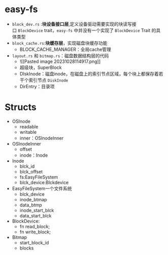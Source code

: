 # easy-fs
- `block_dev.rs` :**块设备接口层**,定义设备驱动需要实现的块读写接口 `BlockDevice` trait，`easy-fs` 中并没有一个实现了 `BlockDevice` Trait 的具体类型
- `block_cache.rs`:**块缓存层**，实现磁盘块缓存功能
	- BLOCK_CACHE_MANAGER：全局cache管理
- `layout.rs` 和 `bitmap.rs`：磁盘数据结构层的代码
	- ![[Pasted image 20231028114917.png]]
	- 超级块，SuperBlock
	- DIskInode：磁盘inode，在磁盘上的索引节点区域，每个块上都保存着若干个索引节点 `DiskInode`
	- DirEntry：目录项

# Structs
- OSInode
	- readable
	- writable
	- inner：OSInodeInner
- OSInodeInner
	- offset
	- inode：Inode
- Inode
	- blck_id
	- blck_offset
	- fs:EasyFileSystem
	- blck_device:Blckdevice
- EasyFileSystem一个文件系统
	- blck_device
	- inode_btmap
	- data_btmp
	- inode_start_blck
	- data_start_blck
-  BlockDevice: 
	- fn read_block;
	- fn write_block;
- Bitmap
	- start_block_id
	- blocks